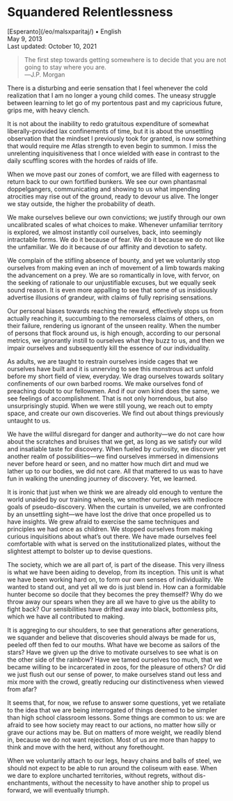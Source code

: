 Squandered Relentlessness
=========================

<div class="center">[Esperanto](/eo/malsxparitaj/) ▪ English</div>
<div class="center">May 9, 2013</div>
<div class="center">Last updated: October 10, 2021</div>

>The first step towards getting somewhere is to decide that you are not going to stay where you
>are.<br>
>―J.P. Morgan

There is a disturbing and eerie sensation that I feel whenever the cold realization that I am no
longer a young child comes. The uneasy struggle between learning to let go of my portentous past and
my capricious future, grips me, with heavy clench.

It is not about the inability to redo gratuitous expenditure of somewhat liberally-provided lax
confinements of time, but it is about the unsettling observation that the mindset I previously took
for granted, is now something that would require me Atlas strength to even begin to summon. I miss
the unrelenting inquisitiveness that I once wielded with ease in contrast to the daily scuffling
scores with the hordes of raids of life.

When we move past our zones of comfort, we are filled with eagerness to return back to our own
fortified bunkers. We see our own phantasmal doppelgangers, communicating and showing to us what
impending atrocities may rise out of the ground, ready to devour us alive. The longer we stay
outside, the higher the probability of death.

We make ourselves believe our own convictions; we justify through our own uncalibrated scales of
what choices to make. Whenever unfamiliar territory is explored, we almost instantly coil ourselves,
back, into seemingly intractable forms. We do it because of fear. We do it because we do not like
the unfamiliar. We do it because of our affinity and devotion to safety.

We complain of the stifling absence of bounty, and yet we voluntarily stop ourselves from making
even an inch of movement of a limb towards making the advancement on a prey. We are so romantically
in love, with fervor, on the seeking of rationale to our unjustifiable excuses, but we equally seek
sound reason. It is even more appalling to see that some of us insidiously advertise illusions of
grandeur, with claims of fully reprising sensations.

Our personal biases towards reaching the reward, effectively stops us from actually reaching it,
succumbing to the remorseless claims of others, on their failure, rendering us ignorant of the
unseen reality. When the number of persons that flock around us, is high enough, according to our
personal metrics, we ignorantly instill to ourselves what they buzz to us, and then we impair
ourselves and subsequently kill the essence of our individuality.

As adults, we are taught to restrain ourselves inside cages that we ourselves have built and it is
unnerving to see this monstrous act unfold before my short field of view, everyday. We drag
ourselves towards solitary confinements of our own barbed rooms. We make ourselves fond of preaching
doubt to our fellowmen. And if our own kind does the same, we see feelings of accomplishment. That
is not only horrendous, but also unsurprisingly stupid. When we were still young, we reach out to
empty space, and create our own discoveries. We find out about things previously untaught to us.

We have the willful disregard for danger and authority—we do not care how about the scratches and
bruises that we get, as long as we satisfy our wild and insatiable taste for discovery. When fueled
by curiosity, we discover yet another realm of possibilities—we find ourselves immersed in
dimensions never before heard or seen, and no matter how much dirt and mud we lather up to our
bodies, we did not care. All that mattered to us was to have fun in walking the unending journey of
discovery. Yet, we learned.

It is ironic that just when we think we are already old enough to venture the world unaided by our
training wheels, we smother ourselves with mediocre goals of pseudo-discovery. When the curtain is
unveiled, we are confronted by an unsettling sight—we have lost the drive that once propelled us to
have insights. We grew afraid to exercise the same techniques and principles we had once as
children. We stopped ourselves from making curious inquisitions about what’s out there. We have made
ourselves feel comfortable with what is served on the institutionalized plates, without the
slightest attempt to bolster up to devise questions.

The society, which we are all part of, is part of the disease. This very illness is what we have
been aiding to develop, from its inception. This unit is what we have been working hard on, to form
our own senses of individuality. We wanted to stand out, and yet all we do is just blend in. How can
a formidable hunter become so docile that they becomes the prey themself? Why do we throw away our
spears when they are all we have to give us the ability to fight back?  Our sensibilities have
drifted away into black, bottomless pits, which we have all contributed to making.

It is aggreging to our shoulders, to see that generations after generations, we squander and believe
that discoveries should always be made for us, peeled off then fed to our mouths. What have we
become as sailors of the stars? Have we given up the drive to motivate ourselves to see what is on
the other side of the rainbow? Have we tamed ourselves too much, that we became willing to be
incarcerated in zoos, for the pleasure of others?  Or did we just flush out our sense of power, to
make ourselves stand out less and mix more with the crowd, greatly reducing our distinctiveness when
viewed from afar?

It seems that, for now, we refuse to answer some questions, yet we retaliate to the idea that we are
being interrogated of things deemed to be simpler than high school classroom lessons. Some things
are common to us: we are afraid to see how society may react to our actions, no matter how silly or
grave our actions may be. But on matters of more weight, we readily blend in, because we do not want
rejection. Most of us are more than happy to think and move with the herd, without any forethought.

When we voluntarily attach to our legs, heavy chains and balls of steel, we should not expect to be
able to run around the coliseum with ease. When we dare to explore uncharted territories, without
regrets, without dis-enchantments, without the necessity to have another ship to propel us forward,
we will eventually triumph.
